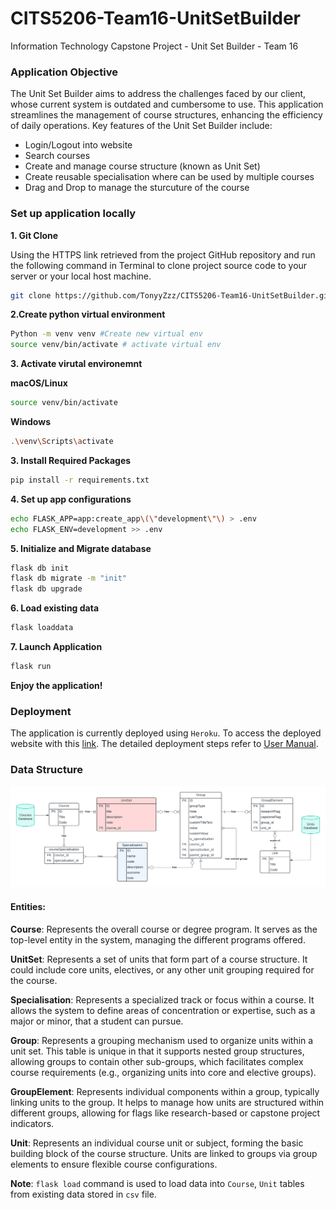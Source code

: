 # CITS5206-Team16-UnitSetBuilder

Information Technology Capstone Project - Unit Set Builder - Team 16

### Application Objective

The Unit Set Builder aims to address the challenges faced by our client, whose current system is outdated and cumbersome to use. This application streamlines the management of course structures, enhancing the efficiency of daily operations. Key features of the Unit Set Builder include:

- Login/Logout into website
- Search courses
- Create and manage course structure (known as Unit Set)
- Create reusable specialisation where can be used by multiple courses
- Drag and Drop to manage the sturcuture of the course

### Set up application locally

**1. Git Clone**

Using the HTTPS link retrieved from the project GitHub repository and run the following command in Terminal to clone project source code to your server or your local host machine.

```bash
git clone https://github.com/TonyyZzz/CITS5206-Team16-UnitSetBuilder.git
```

**2.Create python virtual environment**

```bash
Python -m venv venv #Create new virtual env
source venv/bin/activate # activate virtual env
```

**3. Activate virutal environemnt**

**macOS/Linux**
```bash
source venv/bin/activate

```
**Windows**
```bash
.\venv\Scripts\activate
```

**3. Install Required Packages**
```bash
pip install -r requirements.txt
```

**4. Set up app configurations**
```bash
echo FLASK_APP=app:create_app\(\"development\"\) > .env
echo FLASK_ENV=development >> .env
```

**5. Initialize and Migrate database**
```bash
flask db init
flask db migrate -m "init"
flask db upgrade
```

**6. Load existing data**
```bash
flask loaddata
```

**7. Launch Application**
```bash
flask run
```

**Enjoy the application!**

### Deployment

The application is currently deployed using `Heroku`. To access the deployed website with this [link](https://unitsetbuilder-a33e3d2c8e96.herokuapp.com/). The detailed deployment steps refer to [User Manual](https://github.com/TonyyZzz/CITS5206-Team16-UnitSetBuilder/blob/main/deliverables/User_Manual.pdf).

### Data Structure

![ERD](deliverables/DataStructure.png)

#### Entities:

**Course**: Represents the overall course or degree program. It serves as the top-level entity in the system, managing the different programs offered.

**UnitSet**: Represents a set of units that form part of a course structure. It could include core units, electives, or any other unit grouping required for the course.

**Specialisation**: Represents a specialized track or focus within a course. It allows the system to define areas of concentration or expertise, such as a major or minor, that a student can pursue.

**Group**: Represents a grouping mechanism used to organize units within a unit set. This table is unique in that it supports nested group structures, allowing groups to contain other sub-groups, which facilitates complex course requirements (e.g., organizing units into core and elective groups).

**GroupElement**: Represents individual components within a group, typically linking units to the group. It helps to manage how units are structured within different groups, allowing for flags like research-based or capstone project indicators.

**Unit**: Represents an individual course unit or subject, forming the basic building block of the course structure. Units are linked to groups via group elements to ensure flexible course configurations.

**Note**: 
`flask load` command is used to load data into `Course`, `Unit` tables from existing data stored in `csv` file.
